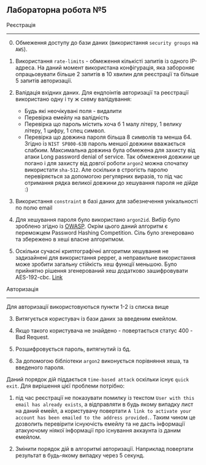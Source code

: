 Лабораторна робота №5
--

Реєстрація
-- --
0. Обмеження доступу до бази даних (використання `security groups` на `AWS`).

1. Використання `rate-limits` - обмеження кількісті запитів із одного IP-адреса. 
   На даний момент використана конфігурація, яка забороняє опрацьовувати більше 2 запитів в 10 хвилин для реєстрації та більше 5 запитів авторизації.
   
2. Валідація вхідних даних. Для ендпоінтів авторизації та реєстрації використано одну і ту ж схему валідування:
    
    - Будь які неочікувані поля - видалити
    - Перевірка емейлу на валідність
    - Перевірка що пароль містить хоча б 1 малу літеру, 1 велику літеру, 1 цифру, 1 спец символ.
    - Перевірка що довжина пароля більша 8 символів та менша 64. 
      Згідно із `NIST SP800-63B` пароль меншої довжини вважається слабким. 
      Максимальна довжина була обмежена для захисту від атаки Long password denial of service. 
      Так обмеження довжини це погано і для захисту від довгої роботи `argon2` можна спочатку використати `sha-512`. 
      Але оскільки в строгість паролю перевіряється за допомогою регулярних виразів, то під час отримання рядка великої довжини до хешування пароля не дійде :)
    
3. Використання `constraint` в базі даних для забезнечення унікальності по полю email

4. Для хешування пароля було використано `argon2id`. Вибір було зроблено згідно із [OWASP](https://cheatsheetseries.owasp.org/cheatsheets/Password_Storage_Cheat_Sheet.html#argon2id). Окрім цього даний алгоритм є переможцем  Password Hashing Competition.
Сіль було згенеровано та збережено в хеші власне алгоритмом.
   
5. Оскільки сучасні криптографічні алгоритми хешування не задизайнені для використання pepper, 
   а неправильне використання може зробити загальну стійкість хеш функції меньшою.
   Було прийнятно рішення згенерований хеш додатково зашифровувати AES-192-cbc.
   [Link](https://stackoverflow.com/questions/16891729/best-practices-salting-peppering-passwords#:~:text=your%20own%20crypto...-,The%20Better%20Way,-So%2C%20out%20of)
   

Авторизація
-- --

Для авторизації використовуються пункти 1-2 із списка вище

3. Витягується користувач із бази даних за введеним емейлом.

4. Якщо такого користувача не знайдено - повертається статус 400 - Bad Request. 

5. Розшифровується пароль, витягнутий із бд.

6. За допомогою бібліотеки `argon2` виконується порівняння хеша, та введеного пароля.

Даний порядок дій піддається `time-based attack` оскільки існує `quick exit`. Для вирішення цієї проблеми потрібно: 

1. під час реєстрації не показувати помилку із текстом `User with this email has already exists`, а відправляти в будь якому випадку лист на даний емейл, а користувачу повертати `A link to activate your account has been emailed to the address provided.`. Таким чином це дозволить перевірити існуючість емейлу та не дасть інформації атакуючому ніякої інформації про існування аккаунта із даним емейлом.

2. Змінити порядок дій в алгоритмі авторизації. Наприклад повертати результат в будь-якому випадку через 5 секунд.
